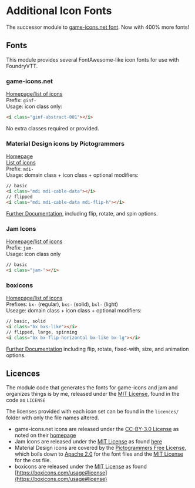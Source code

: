 # Additional Icon Fonts

The successor module to [game-icons.net font](https://github.com/esheyw/game-icons-net-font). Now with 400% more fonts!

## Fonts

This module provides several FontAwesome-like icon fonts for use with FoundryVTT.

### game-icons.net

[Homepage/list of icons](https://game-icons.net/)  
Prefix: `ginf-`  
Usage: icon class only:

```html
<i class="ginf-abstract-001"></i>
```

No extra classes required or provided.

### Material Design icons by Pictogrammers

[Homepage](https://pictogrammers.com/)  
[List of icons](https://pictogrammers.com/library/mdi/)  
Prefix: `mdi-`  
Usage: domain class + icon class + optional modifiers:

```html
// basic
<i class="mdi mdi-cable-data"></i>
// flipped
<i class="mdi mdi-cable-data mdi-flip-h"></i>
```

[Further Documentation](https://pictogrammers.com/docs/library/mdi/getting-started/webfont/#basic-example), including flip, rotate, and spin options.

### Jam Icons

[Homepage/list of icons](https://jam-icons.com/)  
Prefix: `jam-`  
Usage: icon class only

```html
// basic
<i class="jam-"></i>
```

### boxicons

[Homepage/list of icons](https://boxicons.com/)  
Prefixes: `bx-` (regular), `bxs-` (solid), `bxl-` (light)  
Useage: domain class + icon class + optional modifiers:

```html
// basic, solid
<i class="bx bxs-like"></i>
// flipped, large, spinning
<i class="bx bx-flip-horizontal bx-like bx-lg"></i>
```

[Further Documentation](https://boxicons.com/usage#styling) including flip, rotate, fixed-with, size, and animation options.

## Licences

The module code that generates the fonts for game-icons and jam and organizes things is by me, released under the [MIT License](https://opensource.org/licenses/MIT), found in the code as `LICENSE`  

The licenses provided with each icon set can be found in the `licences/` folder with only the file names altered.

- game-icons.net icons are released under the [CC-BY-3.0 License](http://creativecommons.org/licenses/by/3.0/) as noted on their [homepage](https://game-icons.net/)
- Jam Icons are released under the [MIT License](https://opensource.org/licenses/MIT) as found [here](https://github.com/michaelampr/jam/blob/master/LICENSE)
- Material Design icons are covered by the [Pictogrammers Free License](https://pictogrammers.com/docs/general/license/), which boils down to [Apache 2.0]((https://www.apache.org/licenses/LICENSE-2.0)) for the font files and the [MIT License](https://opensource.org/licenses/MIT) for the css file.
- boxicons are released under the [MIT License](https://opensource.org/licenses/MIT) as found [https://boxicons.com/usage#license](https://boxicons.com/usage#license)
